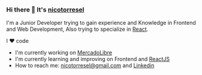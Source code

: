 ### Hi there 👋 It's [nicotorresel](https://www.linkedin.com/in/nicotorresel/)

I'm a Junior Developer trying to gain experience and Knowledge in Frontend and Web Development, Also trying to specialize in [React](https://reactjs.org/).

I :heart: code


- I'm currently working on [MercadoLibre](https://www.mercadolibre.com)
- I'm currently learning and improving on Frontend and [ReactJS](https://reactjs.org/)
- How to reach me: nicotorresel@gmail.com and [Linkedin](https://www.linkedin.com/in/nicotorresel/) 

